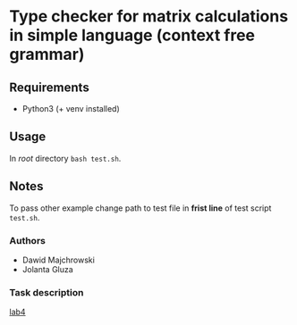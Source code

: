 # Type checker for matrix calculations in simple language (context free grammar)

## Requirements
- Python3 (+ venv installed)

## Usage
In *root* directory `bash test.sh`.

## Notes
To pass other example change path to test file in **frist line** of test script `test.sh`.

### Authors
- Dawid Majchrowski
- Jolanta Gluza

### Task description

[lab4](http://home.agh.edu.pl/~mkuta/tklab/lab4/lab4.html)
